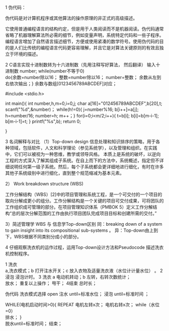 ﻿1 伪代码：

伪代码是对计算机程序或其他算法的操作原理的非正式的高级描述。

它使用普通编程语言的结构约定，但是用于人类阅读而不是机器阅读。伪代码通常省略了机器理解算法所必需的细节，例如变量声明，系统特定代码和一些子程序。编程语言增加了自然语言描述细节，方便或使用紧凑的数学符号。使用伪代码的目的是人们比传统的编程语言代码更容易理解，并且它是对算法关键原则的有效且独立于环境的描述。

2 C语言实现十进制数转为十六进制数（先用注释写好算法，           然后翻译）
输入十进制数  number;
while(number不等于0)   
do{余数=number除以16；
 整数=number除以16；
number=整数；
余数从左到右依次输出；}
 余数与数组[0123456789ABCDEF]对应；

#include <stdio.h>

int main(){
int number,h,m=0,i=0,j;
char a[16]="012456789ABCDEF",b[20],t;
scanf("%d",&number)；
while(h!=0){
j=number%16;
b[i++]=a[j];
h=number/16;
number=h;
m++；}
 for(i=0;i<m/2;i++){
t=b[i];
b[i]=b[m-i-1];
b[m-i-1]=t;
 }
printf("%s",b);
return 0;
	
 }

3  名词解释与对比
（1）Top-down design
信息处理和知识排序的策略，用于各种领域，包括软件，人文和科学理论（参见系统学），以及管理和组织。在实践中，它们可以被视为一种思维，教学或领导风格。
本质上是系统的破坏，以逆向工程的方式深入了解其组成子系统。在自上而下的方法中，系统概述，指定但不详细说明任何第一级子系统。然后，每个子系统都会更详细地进行细化，有时在许多其他子系统级别中进行细化，直到整个规范缩减为基本元素。
   
2） Work breakdown structure (WBS)

 工作分解结构（WBS）[2]中的项目管理和系统工程，是一个可交付的一个项目的取向分解成更小的组分。工作分解结构是一个关键的项目可交付成果，可将团队的工作组织成可管理的部分。在项目管理知识体系（PMBOK 5）定义工作分解结构“总的层次分解范围的工作由执行项目团队完成项目目标和创建所需的交付。”

3）简述管理学 WBS 与 信息学Top-down区别
同：breaking down of a system to gain insight into its       compositional sub-systems 。
异：Top-down由上到下，WBS根据不同类别分成小的部分。

4  仔细观察洗衣机的运作过程，运用Top-down设计方法和Pseudocode 描述洗衣机控制程序。

1  洗衣   
a,洗衣模式；b 打开注水开关；c 放入衣物及适量洗衣液（水位计计量水位） 。
 2 浸泡 
浸泡计时。
3  洗衣 
a  电动机转动；b  左转，右转次数统计；                    
放水；
重复以上操作；
甩干；
4结束
总时长；

伪代码
洗衣模式选择
open
注水  until=标准水位；
浸泡  until=标准时间 ；
     
WHILE(电机启动时间>0){
REPEAT 
电机左转x次；
电机右转x次；
while（水位=0）  
排水；               }        
脱水until=标准时间；
结束；  
